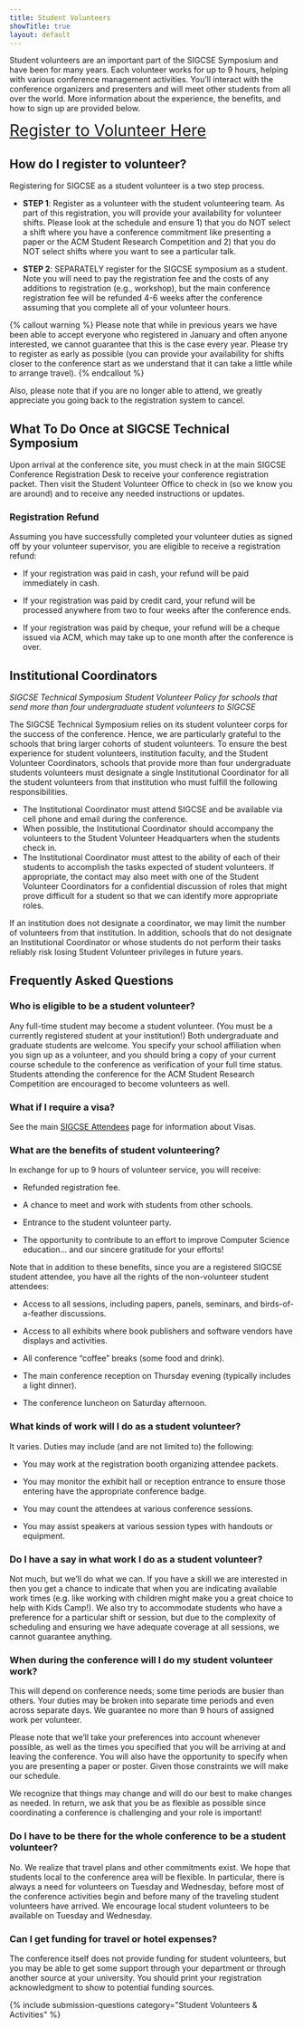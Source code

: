 ```yaml
---
title: Student Volunteers
showTitle: true
layout: default
---
```


Student volunteers are an important part of the SIGCSE Symposium and have been for many years. Each volunteer works for up to 9 hours, helping with various conference management activities. You’ll interact with the conference organizers and presenters and will meet other students from all over the world. More information about the experience, the benefits, and how to sign up are provided below.

<!-- >
<div class="text-center">
<h3>Volunteer Registration is Not Yet Open.</h3>
</div>
-->

<div class="text-center">
<a style="font-size: +200%" href="{{site.data.sigcse.volunteers.url}}">Register to Volunteer Here</a>
</div>

## How do I register to volunteer?
Registering for SIGCSE as a student volunteer is a two step process.

* **STEP 1**: Register as a volunteer with the student volunteering team. As part of this registration, you will provide your availability for volunteer shifts. Please look at the schedule and ensure 1) that you do NOT select a shift where you have a conference commitment like presenting a paper or the ACM Student Research Competition and 2) that you do NOT select shifts where you want to see a particular talk.

* **STEP 2**: SEPARATELY register for the SIGCSE symposium as a student. Note you will need to pay the registration fee and the costs of any additions to registration (e.g., workshop), but the main conference registration fee will be refunded 4-6 weeks after the conference assuming that you complete all of your volunteer hours.

{% callout warning %}
Please note that while in previous years we have been able to accept everyone who registered in January and often anyone interested, we cannot guarantee that this is the case every year. Please try to register as early as possible (you can provide your availability for shifts closer to the conference start as we understand that it can take a little while to arrange travel).
{% endcallout %}

Also, please note that if you are no longer able to attend, we greatly appreciate you going back to the registration system to cancel.


## What To Do Once at SIGCSE Technical Symposium

Upon arrival at the conference site, you must check in at the main SIGCSE Conference Registration Desk to receive your conference registration packet. Then visit the Student Volunteer Office to check in (so we know you are around) and to receive any needed instructions or updates.


### Registration Refund

Assuming you have successfully completed your volunteer duties as signed off by your volunteer supervisor, you are eligible to receive a registration refund:

* If your registration was paid in cash, your refund will be paid immediately in cash.

* If your registration was paid by credit card, your refund will be processed anywhere from two to four weeks after the conference ends.

* If your registration was paid by cheque, your refund will be a cheque issued via ACM, which may take up to one month after the conference is over.

## Institutional Coordinators

<em>SIGCSE Technical Symposium Student Volunteer Policy for schools that send more than four undergraduate student volunteers to SIGCSE</em>

The SIGCSE Technical Symposium relies on its student volunteer corps for the success of the conference.  Hence, we are particularly grateful to the schools that bring larger cohorts of student volunteers.  To ensure the best experience for student volunteers, institution faculty, and the Student Volunteer Coordinators, schools that provide more than four undergraduate students volunteers must designate a single Institutional Coordinator for all the student volunteers from that institution who must fulfill the following responsibilities.

* The Institutional Coordinator must attend SIGCSE and be available via cell phone and email during the conference.
* When possible, the Institutional Coordinator should accompany the volunteers to the Student Volunteer Headquarters when the students check in.
* The Institutional Coordinator must attest to the ability of each of their students to accomplish the tasks expected of student volunteers.  If appropriate, the contact may also meet with one of the Student Volunteer Coordinators for a confidential discussion of roles that might prove difficult for a student so that we can identify more appropriate roles.

If an institution does not designate a coordinator, we may limit the number of volunteers from that institution.  In addition, schools that do not designate an Institutional Coordinator or whose students do not perform their tasks reliably risk losing Student Volunteer privileges in future years.

## Frequently Asked Questions

### Who is eligible to be a student volunteer?

Any full-time student may become a student volunteer. (You must be a currently registered student at your institution!) Both undergraduate and graduate students are welcome. You specify your school affiliation when you sign up as a volunteer, and you should bring a copy of your current course schedule to the conference as verification of your full time status. Students attending the conference for the ACM Student Research Competition are encouraged to become volunteers as well.


### What if I require a visa?

See the main [SIGCSE Attendees](../attendees/index.html#regarding-visas) page for information about Visas.

### What are the benefits of student volunteering?

In exchange for up to 9 hours of volunteer service, you will receive:

* Refunded registration fee.

* A chance to meet and work with students from other schools.

* Entrance to the student volunteer party.

* The opportunity to contribute to an effort to improve Computer Science education… and our sincere gratitude for your efforts!

Note that in addition to these benefits, since you are a registered SIGCSE student attendee, you have all the rights of the non-volunteer student attendees:

* Access to all sessions, including papers, panels, seminars, and birds-of-a-feather discussions.

* Access to all exhibits where book publishers and software vendors have displays and activities.

* All conference “coffee” breaks (some food and drink).

* The main conference reception on Thursday evening (typically includes a light dinner).

* The conference luncheon on Saturday afternoon.

### What kinds of work will I do as a student volunteer?

It varies. Duties may include (and are not limited to) the following:

* You may work at the registration booth organizing attendee packets.

* You may monitor the exhibit hall or reception entrance to ensure those entering have the appropriate conference badge.

* You may count the attendees at various conference sessions.

* You may assist speakers at various session types with handouts or equipment.


### Do I have a say in what work I do as a student volunteer?

Not much, but we’ll do what we can. If you have a skill we are interested in then you get a chance to indicate that when you are indicating available work times (e.g. like working with children might make you a great choice to help with Kids Camp!). We also try to accommodate students who have a preference for a particular shift or session, but due to the complexity of scheduling and ensuring we have adequate coverage at all sessions, we cannot guarantee anything.

### When during the conference will I do my student volunteer work?

This will depend on conference needs; some time periods are busier than others. Your duties may be broken into separate time periods and even across separate days. We guarantee no more than 9 hours of assigned work per volunteer.

Please note that we’ll take your preferences into account whenever possible, as well as the times you specified that you will be arriving at and leaving the conference. You will also have the opportunity to specify when you are presenting a paper or poster. Given those constraints we will make our schedule.

We recognize that things may change and will do our best to make changes as needed. In return, we ask that you be as flexible as possible since coordinating a conference is challenging and your role is important!


### Do I have to be there for the whole conference to be a student volunteer?

No. We realize that travel plans and other commitments exist. We hope that students local to the conference area will be flexible. In particular, there is always a need for volunteers on Tuesday and Wednesday, before most of the conference activities begin and before many of the traveling student volunteers have arrived. We encourage local student volunteers to be available on Tuesday and Wednesday.


### Can I get funding for travel or hotel expenses?

The conference itself does not provide funding for student volunteers, but you may be able to get some support through your department or through another source at your university. You should print your registration acknowledgment to show to potential funding sources.


{% include submission-questions category="Student Volunteers & Activities" %}
